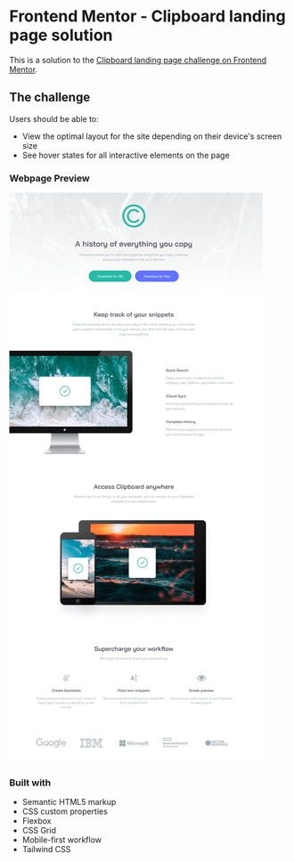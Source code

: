 # Frontend Mentor - Clipboard landing page solution

This is a solution to the [Clipboard landing page challenge on Frontend Mentor](https://www.frontendmentor.io/challenges/clipboard-landing-page-5cc9bccd6c4c91111378ecb9).

## The challenge

Users should be able to:

- View the optimal layout for the site depending on their device's screen size
- See hover states for all interactive elements on the page

### Webpage Preview

![Preview of web page](webpage-preview.png)

### Built with

- Semantic HTML5 markup
- CSS custom properties
- Flexbox
- CSS Grid
- Mobile-first workflow
- Tailwind CSS
